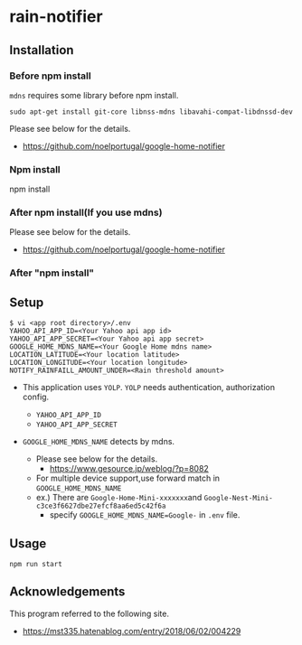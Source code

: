 # rain-notifier

## Installation

### Before npm install

`mdns` requires some library before npm install.

`sudo apt-get install git-core libnss-mdns libavahi-compat-libdnssd-dev`

Please see below for the details.
- https://github.com/noelportugal/google-home-notifier

### Npm install

npm install

### After npm install(If you use mdns)

Please see below for the details.
- https://github.com/noelportugal/google-home-notifier

### After "npm install"

## Setup

```
$ vi <app root directory>/.env
YAHOO_API_APP_ID=<Your Yahoo api app id>
YAHOO_API_APP_SECRET=<Your Yahoo api app secret>
GOOGLE_HOME_MDNS_NAME=<Your Google Home mdns name>
LOCATION_LATITUDE=<Your location latitude>
LOCATION_LONGITUDE=<Your location longitude>
NOTIFY_RAINFAILL_AMOUNT_UNDER=<Rain threshold amount>
```

- This application uses `YOLP`.
`YOLP` needs authentication, authorization config.
    - `YAHOO_API_APP_ID`
    - `YAHOO_API_APP_SECRET`

- `GOOGLE_HOME_MDNS_NAME` detects by mdns.
    - Please see below for the details.
        - https://www.gesource.jp/weblog/?p=8082
    - For multiple device support,use forward match in `GOOGLE_HOME_MDNS_NAME`
    - ex.) There are `Google-Home-Mini-xxxxxxx`and `Google-Nest-Mini-c3ce3f6627dbe27efcf8aa6ed5c42f6a`
        - specify `GOOGLE_HOME_MDNS_NAME=Google-` in `.env` file.

## Usage

`npm run start`

## Acknowledgements

This program referred to the following site.
- https://mst335.hatenablog.com/entry/2018/06/02/004229